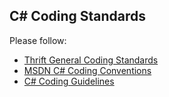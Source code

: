 ## C# Coding Standards

Please follow:
 * [Thrift General Coding Standards](/doc/coding_standards.md)
 * [MSDN C# Coding Conventions](http://msdn.microsoft.com/en-us/library/ff926074.aspx)
 * [C# Coding Guidelines](http://csharpguidelines.codeplex.com/)
